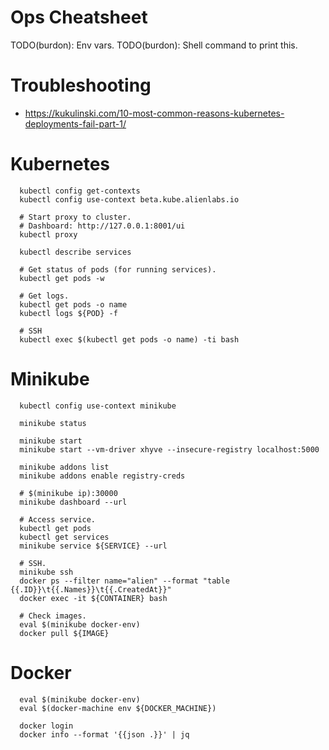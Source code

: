 # Ops Cheatsheet

TODO(burdon): Env vars.
TODO(burdon): Shell command to print this.

# Troubleshooting

- https://kukulinski.com/10-most-common-reasons-kubernetes-deployments-fail-part-1/

# Kubernetes

~~~~
  kubectl config get-contexts
  kubectl config use-context beta.kube.alienlabs.io

  # Start proxy to cluster.
  # Dashboard: http://127.0.0.1:8001/ui
  kubectl proxy

  kubectl describe services  
  
  # Get status of pods (for running services).
  kubectl get pods -w
  
  # Get logs.
  kubectl get pods -o name
  kubectl logs ${POD} -f
  
  # SSH
  kubectl exec $(kubectl get pods -o name) -ti bash
~~~~

# Minikube

~~~~
  kubectl config use-context minikube

  minikube status

  minikube start
  minikube start --vm-driver xhyve --insecure-registry localhost:5000

  minikube addons list
  minikube addons enable registry-creds

  # $(minikube ip):30000
  minikube dashboard --url

  # Access service.
  kubectl get pods
  kubectl get services
  minikube service ${SERVICE} --url
  
  # SSH.
  minikube ssh
  docker ps --filter name="alien" --format "table {{.ID}}\t{{.Names}}\t{{.CreatedAt}}"
  docker exec -it ${CONTAINER} bash
  
  # Check images.
  eval $(minikube docker-env)
  docker pull ${IMAGE}
~~~~

# Docker

~~~~
  eval $(minikube docker-env)
  eval $(docker-machine env ${DOCKER_MACHINE})

  docker login
  docker info --format '{{json .}}' | jq
~~~~
